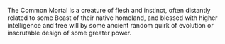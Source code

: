 The Common Mortal is a creature of flesh and instinct, often distantly related to some Beast of their native homeland, and blessed with higher intelligence and free will by some ancient random quirk of evolution or inscrutable design of some greater power. 